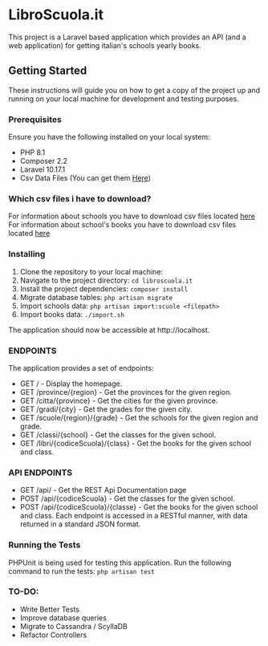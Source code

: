 # LibroScuola.it

This project is a Laravel based application which provides an API (and a web application) for getting italian's schools yearly books.

## Getting Started

These instructions will guide you on how to get a copy of the project up and running on your local machine for development and testing purposes.

### Prerequisites

Ensure you have the following installed on your local system:

- PHP 8.1
- Composer 2.2
- Laravel 10.17.1
- Csv Data Files (You can get them [Here](https://dati.istruzione.it/opendata/opendata/catalogo/#Scuola))

### Which csv files i have to download?

For information about schools you have to download csv files located [here](https://dati.istruzione.it/opendata/opendata/catalogo/elements1/?area=Scuole)
For information about school's books you have to download csv files located [here](https://dati.istruzione.it/opendata/opendata/catalogo/elements1/?area=Adozioni%20libri%20di%20testo)

### Installing

1. Clone the repository to your local machine:
2. Navigate to the project directory:
   ```cd libroscuola.it```
3. Install the project dependencies:
   ```composer install```
4. Migrate database tables:
   ```php artisan migrate```
5. Import schools data:
   ```php artisan import:scuole <filepath>```
6. Import books data:
   ```./import.sh```

The application should now be accessible at http://localhost.

### ENDPOINTS
The application provides a set of endpoints:
- GET / - Display the homepage.
- GET /province/{region} - Get the provinces for the given region.
- GET /citta/{province} - Get the cities for the given province.
- GET /gradi/{city} - Get the grades for the given city.
- GET /scuole/{region}/{grade} - Get the schools for the given region and grade.
- GET /classi/{school} - Get the classes for the given school.
- GET /libri/{codiceScuola}/{class} - Get the books for the given school and class.

### API ENDPOINTS
- GET /api/ - Get the REST Api Documentation page
- POST /api/{codiceScuola} - Get the classes for the given school.
- POST /api/{codiceScuola}/{classe} - Get the books for the given school and class.
Each endpoint is accessed in a RESTful manner, with data returned in a standard JSON format.

### Running the Tests
PHPUnit is being used for testing this application. Run the following command to run the tests:
    ```php artisan test```

### TO-DO:
- Write Better Tests
- Improve database queries
- Migrate to Cassandra / ScyllaDB
- Refactor Controllers
